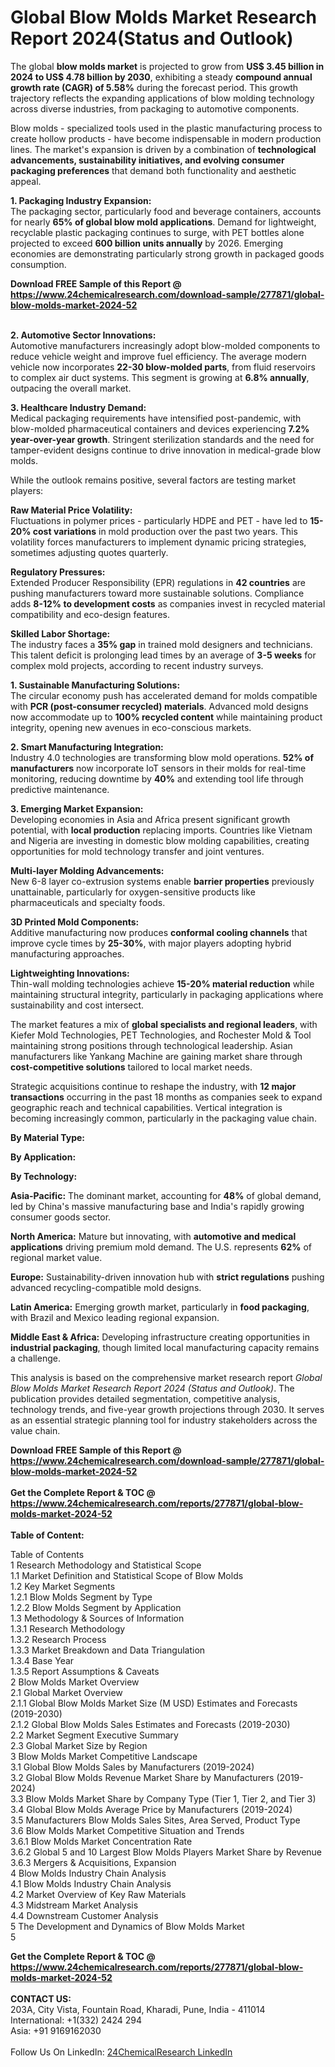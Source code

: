 <h1>Global Blow Molds Market Research Report 2024(Status and Outlook)</h1><p>The global <strong>blow molds market</strong> is projected to grow from <strong>US$ 3.45 billion in 2024 to US$ 4.78 billion by 2030</strong>, exhibiting a steady <strong>compound annual growth rate (CAGR) of 5.58%</strong> during the forecast period. This growth trajectory reflects the expanding applications of blow molding technology across diverse industries, from packaging to automotive components.</p><p>Blow molds - specialized tools used in the plastic manufacturing process to create hollow products - have become indispensable in modern production lines. The market's expansion is driven by a combination of <strong>technological advancements, sustainability initiatives, and evolving consumer packaging preferences</strong> that demand both functionality and aesthetic appeal.</p><p><strong>1. Packaging Industry Expansion:</strong><br>
The packaging sector, particularly food and beverage containers, accounts for nearly <strong>65% of global blow mold applications</strong>. Demand for lightweight, recyclable plastic packaging continues to surge, with PET bottles alone projected to exceed <strong>600 billion units annually</strong> by 2026. Emerging economies are demonstrating particularly strong growth in packaged goods consumption.</p><div><b>Download FREE Sample of this Report @ 
            <a href="https://www.24chemicalresearch.com/download-sample/277871/global-blow-molds-market-2024-52">
            https://www.24chemicalresearch.com/download-sample/277871/global-blow-molds-market-2024-52</a></b></div><br><p><strong>2. Automotive Sector Innovations:</strong><br>
Automotive manufacturers increasingly adopt blow-molded components to reduce vehicle weight and improve fuel efficiency. The average modern vehicle now incorporates <strong>22-30 blow-molded parts</strong>, from fluid reservoirs to complex air duct systems. This segment is growing at <strong>6.8% annually</strong>, outpacing the overall market.</p><p><strong>3. Healthcare Industry Demand:</strong><br>
Medical packaging requirements have intensified post-pandemic, with blow-molded pharmaceutical containers and devices experiencing <strong>7.2% year-over-year growth</strong>. Stringent sterilization standards and the need for tamper-evident designs continue to drive innovation in medical-grade blow molds.</p><p>While the outlook remains positive, several factors are testing market players:</p><p><strong>Raw Material Price Volatility:</strong><br>
    Fluctuations in polymer prices - particularly HDPE and PET - have led to <strong>15-20% cost variations</strong> in mold production over the past two years. This volatility forces manufacturers to implement dynamic pricing strategies, sometimes adjusting quotes quarterly.</p><p><strong>Regulatory Pressures:</strong><br>
    Extended Producer Responsibility (EPR) regulations in <strong>42 countries</strong> are pushing manufacturers toward more sustainable solutions. Compliance adds <strong>8-12% to development costs</strong> as companies invest in recycled material compatibility and eco-design features.</p><p><strong>Skilled Labor Shortage:</strong><br>
    The industry faces a <strong>35% gap</strong> in trained mold designers and technicians. This talent deficit is prolonging lead times by an average of <strong>3-5 weeks</strong> for complex mold projects, according to recent industry surveys.</p><p><strong>1. Sustainable Manufacturing Solutions:</strong><br>
The circular economy push has accelerated demand for molds compatible with <strong>PCR (post-consumer recycled) materials</strong>. Advanced mold designs now accommodate up to <strong>100% recycled content</strong> while maintaining product integrity, opening new avenues in eco-conscious markets.</p><p><strong>2. Smart Manufacturing Integration:</strong><br>
Industry 4.0 technologies are transforming blow mold operations. <strong>52% of manufacturers</strong> now incorporate IoT sensors in their molds for real-time monitoring, reducing downtime by <strong>40%</strong> and extending tool life through predictive maintenance.</p><p><strong>3. Emerging Market Expansion:</strong><br>
Developing economies in Asia and Africa present significant growth potential, with <strong>local production</strong> replacing imports. Countries like Vietnam and Nigeria are investing in domestic blow molding capabilities, creating opportunities for mold technology transfer and joint ventures.</p><p><strong>Multi-layer Molding Advancements:</strong><br>
    New 6-8 layer co-extrusion systems enable <strong>barrier properties</strong> previously unattainable, particularly for oxygen-sensitive products like pharmaceuticals and specialty foods.</p><p><strong>3D Printed Mold Components:</strong><br>
    Additive manufacturing now produces <strong>conformal cooling channels</strong> that improve cycle times by <strong>25-30%</strong>, with major players adopting hybrid manufacturing approaches.</p><p><strong>Lightweighting Innovations:</strong><br>
    Thin-wall molding technologies achieve <strong>15-20% material reduction</strong> while maintaining structural integrity, particularly in packaging applications where sustainability and cost intersect.</p><p>The market features a mix of <strong>global specialists and regional leaders</strong>, with Kiefer Mold Technologies, PET Technologies, and Rochester Mold &amp; Tool maintaining strong positions through technological leadership. Asian manufacturers like Yankang Machine are gaining market share through <strong>cost-competitive solutions</strong> tailored to local market needs.</p><p>Strategic acquisitions continue to reshape the industry, with <strong>12 major transactions</strong> occurring in the past 18 months as companies seek to expand geographic reach and technical capabilities. Vertical integration is becoming increasingly common, particularly in the packaging value chain.</p><p><strong>By Material Type:</strong></p><p><strong>By Application:</strong></p><p><strong>By Technology:</strong></p><p><strong>Asia-Pacific:</strong> The dominant market, accounting for <strong>48%</strong> of global demand, led by China's massive manufacturing base and India's rapidly growing consumer goods sector.</p><p><strong>North America:</strong> Mature but innovating, with <strong>automotive and medical applications</strong> driving premium mold demand. The U.S. represents <strong>62%</strong> of regional market value.</p><p><strong>Europe:</strong> Sustainability-driven innovation hub with <strong>strict regulations</strong> pushing advanced recycling-compatible mold designs.</p><p><strong>Latin America:</strong> Emerging growth market, particularly in <strong>food packaging</strong>, with Brazil and Mexico leading regional expansion.</p><p><strong>Middle East &amp; Africa:</strong> Developing infrastructure creating opportunities in <strong>industrial packaging</strong>, though limited local manufacturing capacity remains a challenge.</p><p>This analysis is based on the comprehensive market research report <em>Global Blow Molds Market Research Report 2024 (Status and Outlook)</em>. The publication provides detailed segmentation, competitive analysis, technology trends, and five-year growth projections through 2030. It serves as an essential strategic planning tool for industry stakeholders across the value chain.</p><div><b>Download FREE Sample of this Report @ 
            <a href="https://www.24chemicalresearch.com/download-sample/277871/global-blow-molds-market-2024-52">
            https://www.24chemicalresearch.com/download-sample/277871/global-blow-molds-market-2024-52</a></b></div><br><div><b>Get the Complete Report & TOC @ 
            <a href="https://www.24chemicalresearch.com/reports/277871/global-blow-molds-market-2024-52">
            https://www.24chemicalresearch.com/reports/277871/global-blow-molds-market-2024-52</a></b></div><br>
            <b>Table of Content:</b><p>Table of Contents<br />
1 Research Methodology and Statistical Scope<br />
1.1 Market Definition and Statistical Scope of Blow Molds<br />
1.2 Key Market Segments<br />
1.2.1 Blow Molds Segment by Type<br />
1.2.2 Blow Molds Segment by Application<br />
1.3 Methodology & Sources of Information<br />
1.3.1 Research Methodology<br />
1.3.2 Research Process<br />
1.3.3 Market Breakdown and Data Triangulation<br />
1.3.4 Base Year<br />
1.3.5 Report Assumptions & Caveats<br />
2 Blow Molds Market Overview<br />
2.1 Global Market Overview<br />
2.1.1 Global Blow Molds Market Size (M USD) Estimates and Forecasts (2019-2030)<br />
2.1.2 Global Blow Molds Sales Estimates and Forecasts (2019-2030)<br />
2.2 Market Segment Executive Summary<br />
2.3 Global Market Size by Region<br />
3 Blow Molds Market Competitive Landscape<br />
3.1 Global Blow Molds Sales by Manufacturers (2019-2024)<br />
3.2 Global Blow Molds Revenue Market Share by Manufacturers (2019-2024)<br />
3.3 Blow Molds Market Share by Company Type (Tier 1, Tier 2, and Tier 3)<br />
3.4 Global Blow Molds Average Price by Manufacturers (2019-2024)<br />
3.5 Manufacturers Blow Molds Sales Sites, Area Served, Product Type<br />
3.6 Blow Molds Market Competitive Situation and Trends<br />
3.6.1 Blow Molds Market Concentration Rate<br />
3.6.2 Global 5 and 10 Largest Blow Molds Players Market Share by Revenue<br />
3.6.3 Mergers & Acquisitions, Expansion<br />
4 Blow Molds Industry Chain Analysis<br />
4.1 Blow Molds Industry Chain Analysis<br />
4.2 Market Overview of Key Raw Materials<br />
4.3 Midstream Market Analysis<br />
4.4 Downstream Customer Analysis<br />
5 The Development and Dynamics of Blow Molds Market <br />
5</p><div><b>Get the Complete Report & TOC @ 
            <a href="https://www.24chemicalresearch.com/reports/277871/global-blow-molds-market-2024-52">
            https://www.24chemicalresearch.com/reports/277871/global-blow-molds-market-2024-52</a></b></div><br><b>CONTACT US:</b><br>
            203A, City Vista, Fountain Road, Kharadi, Pune, India - 411014<br>
            International: +1(332) 2424 294<br>
            Asia: +91 9169162030 <br><br>
            Follow Us On LinkedIn: <a href="https://www.linkedin.com/company/24chemicalresearch/">24ChemicalResearch LinkedIn</a>